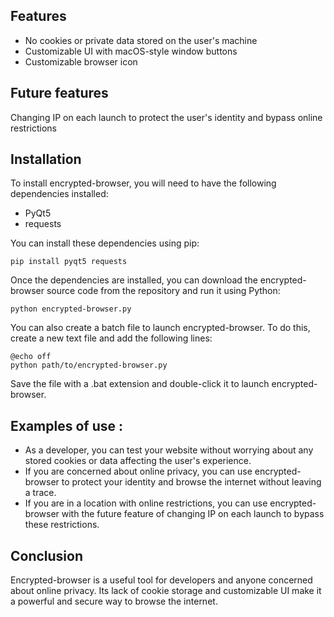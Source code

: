 ## Features
 - No cookies or private data stored on the user's machine
 - Customizable UI with macOS-style window buttons
 - Customizable browser icon
 
## Future features
Changing IP on each launch to protect the user's identity and bypass online restrictions

## Installation
To install encrypted-browser, you will need to have the following dependencies installed:
 - PyQt5
 - requests

You can install these dependencies using pip:
```
pip install pyqt5 requests
```

Once the dependencies are installed, you can download the encrypted-browser source code from the repository and run it using Python:

```
python encrypted-browser.py
```

You can also create a batch file to launch encrypted-browser. To do this, create a new text file and add the following lines:

```
@echo off
python path/to/encrypted-browser.py
```

Save the file with a .bat extension and double-click it to launch encrypted-browser.

## Examples of use :
 - As a developer, you can test your website without worrying about any stored cookies or data affecting the user's experience.
 - If you are concerned about online privacy, you can use encrypted-browser to protect your identity and browse the internet without leaving a trace.
 - If you are in a location with online restrictions, you can use encrypted-browser with the future feature of changing IP on each launch to bypass these restrictions.

## Conclusion
Encrypted-browser is a useful tool for developers and anyone concerned about online privacy. Its lack of cookie storage and customizable UI make it a powerful and secure way to browse the internet.
